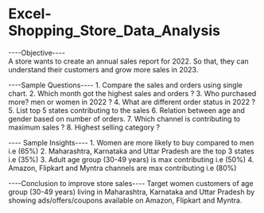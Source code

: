 # Excel-Shopping_Store_Data_Analysis

----Objective----<br>
    A store wants to create an annual sales report for 2022.
    So that, they can understand their customers and grow more sales in 2023.

----Sample Questions----
    1. Compare the sales and orders using single chart.
    2. Which month got the highest sales and orders ?
    3. Who purchased more? men or women in 2022 ?
    4. What are different order status in 2022 ?
    5. List top 5 states contributing to the sales
    6. Relation between age and gender based on number of orders.
    7. Which channel is contributing to maximum sales ?
    8. Highest selling category ?

---- Sample Insights----
    1. Women are more likely to buy compared to men i.e (65%)
    2. Maharashtra, Karnataka and Uttar Pradesh are the top 3 states i.e (35%)
    3. Adult age group (30-49 years) is max contributing i.e (50%)
    4. Amazon, Flipkart and Myntra channels are max contributing i.e (80%)

----Conclusion to improve store sales----
    Target women customers of age group (30-49 years) living in Maharashtra, Karnataka and Uttar Pradesh
    by showing ads/offers/coupons available on Amazon, Flipkart and Myntra.
